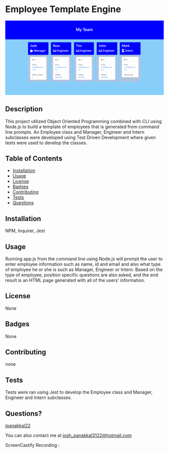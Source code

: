# Employee Template Engine

![Employee Template Engine](assets/employee_template_engine.PNG)

## Description
This project utilized Object Oriented Programming combined with CLI using Node.js to build a template of employees that is generated from command line prompts. An Employee class and Manager, Engineer and Intern subclasses were developed using Test Driven Development where given tests were used to develop the classes. 

## Table of Contents

* [Installation](#installation)
* [Usage](#usage)
* [License](#license)
* [Badges](#badges)
* [Contributing](#contributing)
* [Tests](#tests)
* [Questions](#questions)

## Installation
NPM, Inquirer, Jest

## Usage
Running app.js from the command line using Node.js will prompt the user to enter employee information such as name, id and email and also what type of employee he or she is such as Manager, Engineer or Intern. Based on the type of employee, position specific questions are also asked, and the end result is an HTML page generated with all of the users' information.

## License
None

## Badges
None

## Contributing 
none

## Tests
Tests were ran using Jest to develop the Employee class and Manager, Engineer and Intern subclasses.

## Questions?
[jpanakkal22](https://github.com/jpanakkal22)

You can also contact me at josh_panakkal3122@hotmail.com

ScreenCastify Recording : 

